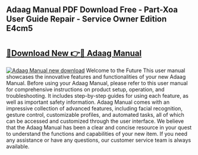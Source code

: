 ## Adaag Manual PDF Download Free - Part-Xoa User Guide Repair - Service Owner Edition E4cm5

# <h2><a href="http://bc2838.oget.top/?id=Adaag+Manual">🔗Download New 👉🔴 Adaag Manual</a></h2>

[![Adaag Manual new download](https://i.imgur.com/5g1atiW.png)](http://bc2838.oget.top/?id=Adaag+Manual)
Welcome to the Future This user manual showcases the innovative features and functionalities of your new Adaag Manual. Before using your Adaag Manual, please refer to this user manual for comprehensive instructions on product setup, operation, and troubleshooting. It includes step-by-step guides for using each feature, as well as important safety information. Adaag Manual comes with an impressive collection of advanced features, including facial recognition, gesture control, customizable profiles, and automated tasks, all of which can be accessed and customized through the user interface. We believe that the Adaag Manual has been a clear and concise resource in your quest to understand the functions and capabilities of your new item. If you need any assistance or have any questions, our customer service team is always available.
